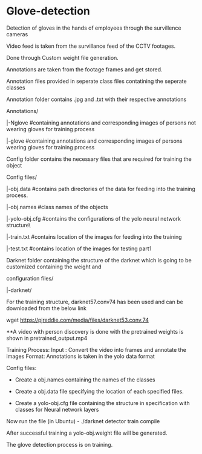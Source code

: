 # Glove-detection
Detection of gloves in the hands of employees through the survillence cameras 

Video feed is taken from the survillance feed of the CCTV footages. 

Done through Custom weight file generation.

Annotations are taken from the footage frames and get stored. 

Annotation files provided in seperate class files contatining the seperate classes

Annotation folder contains .jpg and .txt with their respective annotations


Annotations/

|-Nglove  #containing annotations and corresponding images of persons not wearing gloves for training process

|-glove #containing annotations and corresponding images of persons wearing gloves for training process

Config folder contains the necessary files that are required for training the object

Config files/

|-obj.data #contains path directories of the data for feeding into the training process.

|-obj.names #class names of the objects

|-yolo-obj.cfg #contains the configurations of the yolo neural network structure\

|-train.txt #contains location of the images for feeding into the training

|-test.txt #contains location of the images for testing part1


Darknet folder containing the structure of the darknet which is going to be customized containing the weight and 

configuration files/ 

|-darknet/

For the training structure, darknet57.conv74 has been used and can be downloaded from the below link

wget https://pjreddie.com/media/files/darknet53.conv.74

**A video with person discovery is done with the pretrained weights is shown in pretrained_output.mp4

Training Process:
Input : Convert the video into frames and annotate the images 
Format: Annotations is taken in the yolo data format

Config files:

- Create a obj.names containing the names of the classes

- Create a obj.data file specifying the location of each specified files.

- Create a yolo-obj.cfg file containing the structure in specification with classes for Neural network layers

Now run the file (in Ubuntu) - ./darknet detector train <config file> <data file> <training network>
   compile
  
  After successful training a yolo-obj.weight file will be generated.

The glove detection process is on training. 
